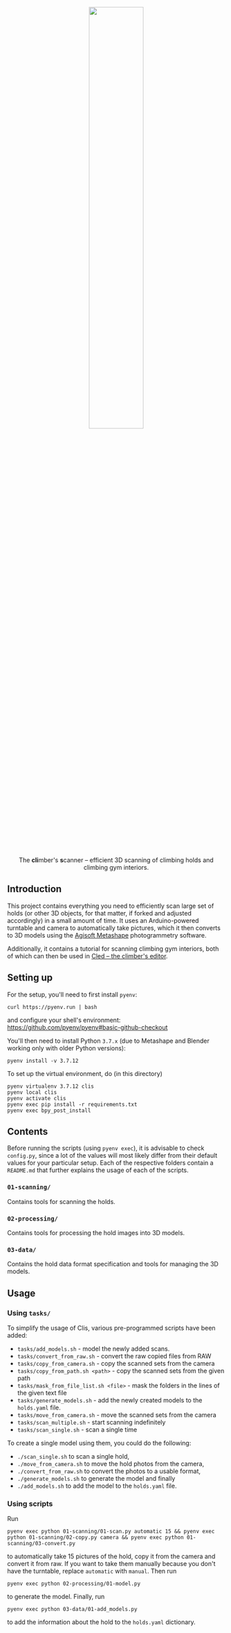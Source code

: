 <p align="center" width="100%">
<img width="50%" src="https://raw.githubusercontent.com/Climber-Apps/Clis/master/logo.svg">
</p>

<p align="center" width="100%">
The <strong>cli</strong>mber's <strong>s</strong>canner – efficient 3D scanning of climbing holds and climbing gym interiors.
</p>

## Introduction
This project contains everything you need to efficiently scan large set of holds (or other 3D objects, for that matter, if forked and adjusted accordingly) in a small amount of time. It uses an Arduino-powered turntable and camera to automatically take pictures, which it then converts to 3D models using the [Agisoft Metashape](https://www.agisoft.com/) photogrammetry software.

Additionally, it contains a tutorial for scanning climbing gym interiors, both of which can then be used in [Cled – the climber's editor](https://github.com/Climber-Apps/Cled).

## Setting up
For the setup, you'll need to first install `pyenv`:

```
curl https://pyenv.run | bash
```

and configure your shell's environment: https://github.com/pyenv/pyenv#basic-github-checkout

You'll then need to install Python `3.7.x` (due to Metashape and Blender working only with older Python versions):

```
pyenv install -v 3.7.12
```

To set up the virtual environment, do (in this directory)

```
pyenv virtualenv 3.7.12 clis
pyenv local clis
pyenv activate clis
pyenv exec pip install -r requirements.txt
pyenv exec bpy_post_install
```

## Contents
Before running the scripts (using `pyenv exec`), it is advisable to check `config.py`, since a lot of the values will most likely differ from their default values for your particular setup.
Each of the respective folders contain a `README.md` that further explains the usage of each of the scripts.

### `01-scanning/`
Contains tools for scanning the holds.

### `02-processing/`
Contains tools for processing the hold images into 3D models.

### `03-data/`
Contains the hold data format specification and tools for managing the 3D models.

## Usage

### Using `tasks/`
To simplify the usage of Clis, various pre-programmed scripts have been added:

- `tasks/add_models.sh` - model the newly added scans.
- `tasks/convert_from_raw.sh` - convert the raw copied files from RAW
- `tasks/copy_from_camera.sh` - copy the scanned sets from the camera
- `tasks/copy_from_path.sh <path>` - copy the scanned sets from the given path
- `tasks/mask_from_file_list.sh <file>` - mask the folders in the lines of the given text file
- `tasks/generate_models.sh` - add the newly created models to the `holds.yaml` file.
- `tasks/move_from_camera.sh` - move the scanned sets from the camera
- `tasks/scan_multiple.sh` - start scanning indefinitely
- `tasks/scan_single.sh` - scan a single time

To create a single model using them, you could do the following:
- `./scan_single.sh` to scan a single hold,
- `./move_from_camera.sh` to move the hold photos from the camera,
- `./convert_from_raw.sh` to convert the photos to a usable format,
- `./generate_models.sh` to generate the model and finally
- `./add_models.sh` to add the model to the `holds.yaml` file.

### Using scripts
Run

```
pyenv exec python 01-scanning/01-scan.py automatic 15 && pyenv exec python 01-scanning/02-copy.py camera && pyenv exec python 01-scanning/03-convert.py
```

to automatically take 15 pictures of the hold, copy it from the camera and convert it from raw.
If you want to take them manually because you don't have the turntable, replace `automatic` with `manual`. Then run

```
pyenv exec python 02-processing/01-model.py
```

to generate the model.
Finally, run

```
pyenv exec python 03-data/01-add_models.py
```

to add the information about the hold to the `holds.yaml` dictionary.

